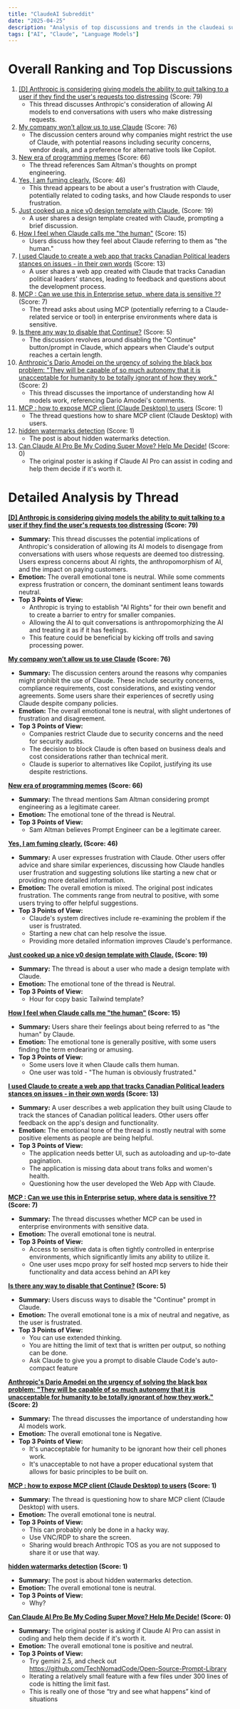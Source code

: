 ```yaml
---
title: "ClaudeAI Subreddit"
date: "2025-04-25"
description: "Analysis of top discussions and trends in the claudeai subreddit"
tags: ["AI", "Claude", "Language Models"]
---
```


# Overall Ranking and Top Discussions
1.  [[D] Anthropic is considering giving models the ability to quit talking to a user if they find the user's requests too distressing](https://i.redd.it/1lixmzxze0xe1.png) (Score: 79)
    *   This thread discusses Anthropic's consideration of allowing AI models to end conversations with users who make distressing requests.
2.  [My company won’t allow us to use Claude](https://www.reddit.com/r/ClaudeAI/comments/1k7ganx/my_company_wont_allow_us_to_use_claude/) (Score: 76)
    *   The discussion centers around why companies might restrict the use of Claude, with potential reasons including security concerns, vendor deals, and a preference for alternative tools like Copilot.
3.  [New era of programming memes](https://i.redd.it/ks00bg5hfuwe1.jpeg) (Score: 66)
    *   The thread references Sam Altman's thoughts on prompt engineering.
4.  [Yes, I am fuming clearly.](https://i.redd.it/y2m70x9buywe1.png) (Score: 46)
    *   This thread appears to be about a user's frustration with Claude, potentially related to coding tasks, and how Claude responds to user frustration.
5.  [Just cooked up a nice v0 design template with Claude.](https://www.reddit.com/r/ClaudeAI/comments/1k781f9/just_cooked_up_a_nice_v0_design_template_with/) (Score: 19)
    *   A user shares a design template created with Claude, prompting a brief discussion.
6.  [How I feel when Claude calls me "the human"](https://www.reddit.com/r/ClaudeAI/comments/1k79el5/how_i_feel_when_claude_calls_me_the_human/) (Score: 15)
    *   Users discuss how they feel about Claude referring to them as "the human."
7.  [I used Claude to create a web app that tracks Canadian Political leaders stances on issues - in their own words](https://www.reddit.com/r/ClaudeAI/comments/1k7i9gh/i_used_claude_to_create_a_web_app_that_tracks/) (Score: 13)
    *   A user shares a web app created with Claude that tracks Canadian political leaders' stances, leading to feedback and questions about the development process.
8.  [MCP : Can we use this in Enterprise setup, where data is sensitive ??](https://www.reddit.com/r/ClaudeAI/comments/1k7e3a1/mcp_can_we_use_this_in_enterprise_setup_where/) (Score: 7)
    *   The thread asks about using MCP (potentially referring to a Claude-related service or tool) in enterprise environments where data is sensitive.
9.  [Is there any way to disable that Continue?](https://www.reddit.com/r/ClaudeAI/comments/1k76736/is_there_any_way_to_disable_that_continue/) (Score: 5)
    *   The discussion revolves around disabling the "Continue" button/prompt in Claude, which appears when Claude's output reaches a certain length.
10. [Anthropic's Dario Amodei on the urgency of solving the black box problem: "They will be capable of so much autonomy that it is unacceptable for humanity to be totally ignorant of how they work."](https://i.redd.it/aa1vvophz0xe1.png) (Score: 2)
    *   This thread discusses the importance of understanding how AI models work, referencing Dario Amodei's comments.
11. [MCP : how to expose MCP client (Claude Desktop) to users](https://www.reddit.com/r/ClaudeAI/comments/1k7ef4n/mcp_how_to_expose_mcp_client_claude_desktop_to/) (Score: 1)
    *   The thread questions how to share MCP client (Claude Desktop) with users.
12. [hidden watermarks detection](https://www.reddit.com/r/ClaudeAI/comments/1k7tjrg/hidden_watermarks_detection/) (Score: 1)
    *   The post is about hidden watermarks detection.
13. [Can Claude AI Pro Be My Coding Super Move? Help Me Decide!](https://www.reddit.com/r/ClaudeAI/comments/1k7jdrc/can_claude_ai_pro_be_my_coding_super_move_help_me/) (Score: 0)
    *   The original poster is asking if Claude AI Pro can assist in coding and help them decide if it's worth it.

# Detailed Analysis by Thread
**[[D] Anthropic is considering giving models the ability to quit talking to a user if they find the user's requests too distressing](https://i.redd.it/1lixmzxze0xe1.png) (Score: 79)**
*   **Summary:** This thread discusses the potential implications of Anthropic's consideration of allowing its AI models to disengage from conversations with users whose requests are deemed too distressing. Users express concerns about AI rights, the anthropomorphism of AI, and the impact on paying customers.
*   **Emotion:** The overall emotional tone is neutral. While some comments express frustration or concern, the dominant sentiment leans towards neutral.
*   **Top 3 Points of View:**
    *   Anthropic is trying to establish "AI Rights" for their own benefit and to create a barrier to entry for smaller companies.
    *   Allowing the AI to quit conversations is anthropomorphizing the AI and treating it as if it has feelings.
    *   This feature could be beneficial by kicking off trolls and saving processing power.

**[My company won’t allow us to use Claude](https://www.reddit.com/r/ClaudeAI/comments/1k7ganx/my_company_wont_allow_us_to_use_claude/) (Score: 76)**
*   **Summary:**  The discussion centers around the reasons why companies might prohibit the use of Claude. These include security concerns, compliance requirements, cost considerations, and existing vendor agreements. Some users share their experiences of secretly using Claude despite company policies.
*   **Emotion:** The overall emotional tone is neutral, with slight undertones of frustration and disagreement.
*   **Top 3 Points of View:**
    *   Companies restrict Claude due to security concerns and the need for security audits.
    *   The decision to block Claude is often based on business deals and cost considerations rather than technical merit.
    *   Claude is superior to alternatives like Copilot, justifying its use despite restrictions.

**[New era of programming memes](https://i.redd.it/ks00bg5hfuwe1.jpeg) (Score: 66)**
*   **Summary:** The thread mentions Sam Altman considering prompt engineering as a legitimate career.
*   **Emotion:** The emotional tone of the thread is Neutral.
*   **Top 3 Points of View:**
    *   Sam Altman believes Prompt Engineer can be a legitimate career.

**[Yes, I am fuming clearly.](https://i.redd.it/y2m70x9buywe1.png) (Score: 46)**
*   **Summary:** A user expresses frustration with Claude. Other users offer advice and share similar experiences, discussing how Claude handles user frustration and suggesting solutions like starting a new chat or providing more detailed information.
*   **Emotion:** The overall emotion is mixed. The original post indicates frustration. The comments range from neutral to positive, with some users trying to offer helpful suggestions.
*   **Top 3 Points of View:**
    *   Claude's system directives include re-examining the problem if the user is frustrated.
    *   Starting a new chat can help resolve the issue.
    *   Providing more detailed information improves Claude's performance.

**[Just cooked up a nice v0 design template with Claude.](https://www.reddit.com/r/ClaudeAI/comments/1k781f9/just_cooked_up_a_nice_v0_design_template_with/) (Score: 19)**
*   **Summary:** The thread is about a user who made a design template with Claude.
*   **Emotion:** The emotional tone of the thread is Neutral.
*   **Top 3 Points of View:**
    *   Hour for copy basic Tailwind template?

**[How I feel when Claude calls me "the human"](https://www.reddit.com/r/ClaudeAI/comments/1k79el5/how_i_feel_when_claude_calls_me_the_human/) (Score: 15)**
*   **Summary:** Users share their feelings about being referred to as "the human" by Claude.
*   **Emotion:** The emotional tone is generally positive, with some users finding the term endearing or amusing.
*   **Top 3 Points of View:**
    *   Some users love it when Claude calls them human.
    *   One user was told - "The human is obviously frustrated."

**[I used Claude to create a web app that tracks Canadian Political leaders stances on issues - in their own words](https://www.reddit.com/r/ClaudeAI/comments/1k7i9gh/i_used_claude_to_create_a_web_app_that_tracks/) (Score: 13)**
*   **Summary:** A user describes a web application they built using Claude to track the stances of Canadian political leaders.  Other users offer feedback on the app's design and functionality.
*   **Emotion:** The emotional tone of the thread is mostly neutral with some positive elements as people are being helpful.
*   **Top 3 Points of View:**
    *   The application needs better UI, such as autoloading and up-to-date pagination.
    *   The application is missing data about trans folks and women's health.
    *   Questioning how the user developed the Web App with Claude.

**[MCP : Can we use this in Enterprise setup, where data is sensitive ??](https://www.reddit.com/r/ClaudeAI/comments/1k7e3a1/mcp_can_we_use_this_in_enterprise_setup_where/) (Score: 7)**
*   **Summary:** The thread discusses whether MCP can be used in enterprise environments with sensitive data.
*   **Emotion:** The overall emotional tone is neutral.
*   **Top 3 Points of View:**
    *   Access to sensitive data is often tightly controlled in enterprise environments, which significantly limits any ability to utilize it.
    *   One user uses mcpo proxy for self hosted mcp servers to hide their functionality and data access behind an API key

**[Is there any way to disable that Continue?](https://www.reddit.com/r/ClaudeAI/comments/1k76736/is_there_any_way_to_disable_that_continue/) (Score: 5)**
*   **Summary:** Users discuss ways to disable the "Continue" prompt in Claude.
*   **Emotion:** The overall emotional tone is a mix of neutral and negative, as the user is frustrated.
*   **Top 3 Points of View:**
    *   You can use extended thinking.
    *   You are hitting the limit of text that is written per output, so nothing can be done.
    *   Ask Claude to give you a prompt to disable Claude Code's auto-compact feature

**[Anthropic's Dario Amodei on the urgency of solving the black box problem: "They will be capable of so much autonomy that it is unacceptable for humanity to be totally ignorant of how they work."](https://i.redd.it/aa1vvophz0xe1.png) (Score: 2)**
*   **Summary:** The thread discusses the importance of understanding how AI models work.
*   **Emotion:** The overall emotional tone is Negative.
*   **Top 3 Points of View:**
    *   It's unacceptable for humanity to be ignorant how their cell phones work.
    *   It's unacceptable to not have a proper educational system that allows for basic principles to be built on.

**[MCP : how to expose MCP client (Claude Desktop) to users](https://www.reddit.com/r/ClaudeAI/comments/1k7ef4n/mcp_how_to_expose_mcp_client_claude_desktop_to/) (Score: 1)**
*   **Summary:** The thread is questioning how to share MCP client (Claude Desktop) with users.
*   **Emotion:** The overall emotional tone is neutral.
*   **Top 3 Points of View:**
    *   This can probably only be done in a hacky way.
    *   Use VNC/RDP to share the screen.
    *   Sharing would breach Anthropic TOS as you are not supposed to share it or use that way.

**[hidden watermarks detection](https://www.reddit.com/r/ClaudeAI/comments/1k7tjrg/hidden_watermarks_detection/) (Score: 1)**
*   **Summary:** The post is about hidden watermarks detection.
*   **Emotion:** The overall emotional tone is neutral.
*   **Top 3 Points of View:**
    *   Why?

**[Can Claude AI Pro Be My Coding Super Move? Help Me Decide!](https://www.reddit.com/r/ClaudeAI/comments/1k7jdrc/can_claude_ai_pro_be_my_coding_super_move_help_me/) (Score: 0)**
*   **Summary:** The original poster is asking if Claude AI Pro can assist in coding and help them decide if it's worth it.
*   **Emotion:** The overall emotional tone is positive and neutral.
*   **Top 3 Points of View:**
    *   Try gemini 2.5, and check out https://github.com/TechNomadCode/Open-Source-Prompt-Library
    *   Iterating a relatively small feature with a few files under 300 lines of code is hitting the limit fast.
    *   This is really one of those “try and see what happens” kind of situations
